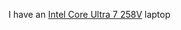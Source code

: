 I have an [Intel Core Ultra 7 258V](https://www.intel.com/content/www/us/en/products/sku/240957/intel-core-ultra-7-processor-258v-12m-cache-up-to-4-80-ghz/specifications.html) laptop